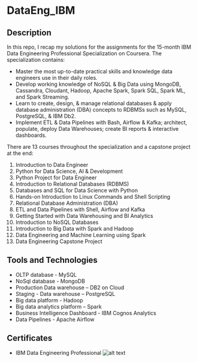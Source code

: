 # DataEng_IBM
## Description
In this repo, I recap my solutions for the assignments for the 15-month IBM Data Engineering Professional Specialization on Coursera. The specialization contains:
- Master the most up-to-date practical skills and knowledge data engineers use in their daily roles. 
- Develop working knowledge of NoSQL & Big Data using MongoDB, Cassandra, Cloudant, Hadoop, Apache Spark, Spark SQL, Spark ML, and Spark Streaming. 
- Learn to create, design, & manage relational databases & apply database administration (DBA) concepts to RDBMSs such as MySQL, PostgreSQL, & IBM Db2. 
- Implement ETL & Data Pipelines with Bash, Airflow & Kafka; architect, populate, deploy Data Warehouses; create BI reports & interactive dashboards.​ 

There are 13 courses throughout the specialization and a capstone project at the end:
1. Introduction to Data Engineer
2. Python for Data Science, AI & Development
3. Python Project for Data Engineer
4. Introduction to Relational Databases (RDBMS)
5. Databases and SQL for Data Science with Python
6. Hands-on Introduction to Linux Commands and Shell Scripting
7. Relational Database Administration (DBA)
8. ETL and Data Pipelines with Shell, Airflow and Kafka
9. Getting Started with Data Warehousing and BI Analytics
10. Introduction to NoSQL Databases
11. Introduction to Big Data with Spark and Hadoop
12. Data Engineering and Machine Learning using Spark
13. Data Engineering Capstone Project

## Tools and Technologies
- OLTP database - MySQL
- NoSql database - MongoDB
- Production Data warehouse – DB2 on Cloud
- Staging - Data warehouse – PostgreSQL
- Big data platform - Hadoop
- Big data analytics platform – Spark
- Business Intelligence Dashboard - IBM Cognos Analytics
- Data Pipelines - Apache Airflow

## Certificates
- IBM Data Engineering Professional
![alt text](https://github.com/xzZero/DataEng_IBM/blob/main/Certificates/Professional.png)
